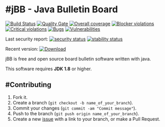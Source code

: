 #jBB - Java Bulletin Board
=================================
[![Build Status](http://vps289371.ovh.net:8000/buildStatus/icon?job=jBB-build-feature_meterian_0.10.0_20180301)](http://vps289371.ovh.net:8000/job/jBB-build-feature_meterian_0.10.0_20180301/)
[![Quality Gate](https://sonarcloud.io/api/badges/gate?key=org.jbb:jbb-parent:0.10.0-meterian-SNAPSHOT)](https://sonarcloud.io/dashboard?id=org.jbb%3Ajbb-parent%3A0.10.0-meterian-SNAPSHOT)
[![Overall coverage](https://sonarcloud.io/api/badges/measure?key=org.jbb:jbb-parent:0.10.0-meterian-SNAPSHOT&metric=coverage&blinking=true)](https://sonarcloud.io/dashboard?id=org.jbb%3Ajbb-parent%3A0.10.0-meterian-SNAPSHOT)
[![Blocker violations](https://sonarcloud.io/api/badges/measure?key=org.jbb:jbb-parent:0.10.0-meterian-SNAPSHOT&metric=blocker_violations&blinking=true)](https://sonarcloud.io/dashboard?id=org.jbb%3Ajbb-parent%3A0.10.0-meterian-SNAPSHOT)
[![Critical violations](https://sonarcloud.io/api/badges/measure?key=org.jbb:jbb-parent:0.10.0-meterian-SNAPSHOT&metric=critical_violations&blinking=true)](https://sonarcloud.io/dashboard?id=org.jbb%3Ajbb-parent%3A0.10.0-meterian-SNAPSHOT)
[![Bugs](https://sonarcloud.io/api/badges/measure?key=org.jbb:jbb-parent:0.10.0-meterian-SNAPSHOT&metric=bugs&blinking=true)](https://sonarcloud.io/dashboard?id=org.jbb%3Ajbb-parent%3A0.10.0-meterian-SNAPSHOT)
[![Vulnerabilities](https://sonarcloud.io/api/badges/measure?key=org.jbb:jbb-parent:0.10.0-meterian-SNAPSHOT&metric=vulnerabilities&blinking=true)](https://sonarcloud.io/dashboard?id=org.jbb%3Ajbb-parent%3A0.10.0-meterian-SNAPSHOT)

Last security report: 
[![security status](https://www.meterian.com/badge/gh/jbb-project/jbb/security)](https://www.meterian.com/report/gh/jbb-project/jbb)
[![stability status](https://www.meterian.com/badge/gh/jbb-project/jbb/stability)](https://www.meterian.com/report/gh/jbb-project/jbb)

Recent version: [ ![Download](https://api.bintray.com/packages/project-jbb/jbb-releases/jBB/images/download.svg) ](https://bintray.com/project-jbb/jbb-releases/jBB/_latestVersion)

jBB is free and open source board bulletin software written with java.


This software requires **JDK 1.8** or higher.

#Contributing
------------

1. Fork it.
2. Create a branch (`git checkout -b name_of_your_branch`).
3. Commit your changes (`git commit -am "Commit message"`).
4. Push to the branch (`git push origin name_of_your_branch`).
5. Create a new [issue](https://github.com/jbb-project/jbb/issues/new) with a link to your branch, or make a Pull Request.
